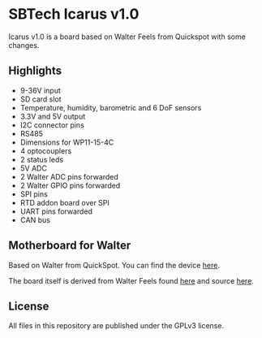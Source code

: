 # SBTech Icarus v1.0

Icarus v1.0 is a board based on Walter Feels from Quickspot with some changes.

## Highlights
* 9-36V input
* SD card slot
* Temperature, humidity, barometric and 6 DoF sensors
* 3.3V and 5V output
* I2C connector pins
* RS485
* Dimensions for WP11-15-4C
* 4 optocouplers
* 2 status leds
* 5V ADC
* 2 Walter ADC pins forwarded
* 2 Walter GPIO pins forwarded
* SPI pins
* RTD addon board over SPI
* UART pins forwarded
* CAN bus

## Motherboard for Walter

Based on Walter from QuickSpot. You can find the device [here](https://www.quickspot.io/documentation.html#/hardware_walter).

The board itself is derived from Walter Feels found [here](https://www.quickspot.io/documentation.html#/hardware_feels) and source [here](https://github.com/QuickSpot/walter-hardware).

## License

All files in this repository are published under the GPLv3 license.
